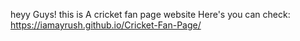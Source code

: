 heyy Guys!
this is A cricket fan page website
Here's you can check:
https://iamayrush.github.io/Cricket-Fan-Page/
